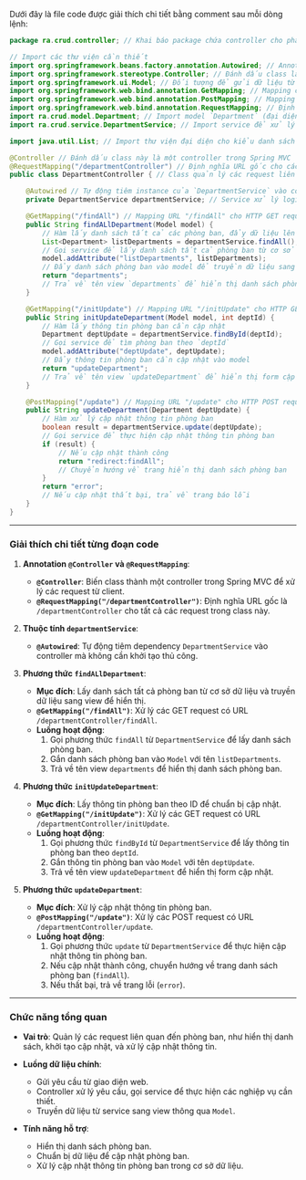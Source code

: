 Dưới đây là file code được giải thích chi tiết bằng comment sau mỗi dòng lệnh:

```java
package ra.crud.controller; // Khai báo package chứa controller cho phần CRUD

// Import các thư viện cần thiết
import org.springframework.beans.factory.annotation.Autowired; // Annotation để tự động tiêm dependency
import org.springframework.stereotype.Controller; // Đánh dấu class là controller trong Spring MVC
import org.springframework.ui.Model; // Đối tượng để gửi dữ liệu từ controller đến view
import org.springframework.web.bind.annotation.GetMapping; // Mapping các HTTP GET request
import org.springframework.web.bind.annotation.PostMapping; // Mapping các HTTP POST request
import org.springframework.web.bind.annotation.RequestMapping; // Định nghĩa URL cho controller
import ra.crud.model.Department; // Import model `Department` (đại diện cho bảng `Department`)
import ra.crud.service.DepartmentService; // Import service để xử lý logic liên quan đến `Department`

import java.util.List; // Import thư viện đại diện cho kiểu danh sách

@Controller // Đánh dấu class này là một controller trong Spring MVC
@RequestMapping("/departmentController") // Định nghĩa URL gốc cho các request trong controller
public class DepartmentController { // Class quản lý các request liên quan đến `Department`

    @Autowired // Tự động tiêm instance của `DepartmentService` vào controller
    private DepartmentService departmentService; // Service xử lý logic nghiệp vụ cho bảng `Department`

    @GetMapping("/findAll") // Mapping URL "/findAll" cho HTTP GET request
    public String findALlDepartment(Model model) { 
        // Hàm lấy danh sách tất cả các phòng ban, đẩy dữ liệu lên view
        List<Department> listDepartments = departmentService.findAll(); 
        // Gọi service để lấy danh sách tất cả phòng ban từ cơ sở dữ liệu
        model.addAttribute("listDepartments", listDepartments); 
        // Đẩy danh sách phòng ban vào model để truyền dữ liệu sang view
        return "departments"; 
        // Trả về tên view `departments` để hiển thị danh sách phòng ban
    }

    @GetMapping("/initUpdate") // Mapping URL "/initUpdate" cho HTTP GET request
    public String initUpdateDepartment(Model model, int deptId) { 
        // Hàm lấy thông tin phòng ban cần cập nhật
        Department deptUpdate = departmentService.findById(deptId); 
        // Gọi service để tìm phòng ban theo `deptId`
        model.addAttribute("deptUpdate", deptUpdate); 
        // Đẩy thông tin phòng ban cần cập nhật vào model
        return "updateDepartment"; 
        // Trả về tên view `updateDepartment` để hiển thị form cập nhật
    }

    @PostMapping("/update") // Mapping URL "/update" cho HTTP POST request
    public String updateDepartment(Department deptUpdate) { 
        // Hàm xử lý cập nhật thông tin phòng ban
        boolean result = departmentService.update(deptUpdate); 
        // Gọi service để thực hiện cập nhật thông tin phòng ban
        if (result) { 
            // Nếu cập nhật thành công
            return "redirect:findAll"; 
            // Chuyển hướng về trang hiển thị danh sách phòng ban
        }
        return "error"; 
        // Nếu cập nhật thất bại, trả về trang báo lỗi
    }
}
```

---

### **Giải thích chi tiết từng đoạn code**

1. **Annotation `@Controller` và `@RequestMapping`**:
    - **`@Controller`**: Biến class thành một controller trong Spring MVC để xử lý các request từ client.
    - **`@RequestMapping("/departmentController")`**: Định nghĩa URL gốc là `/departmentController` cho tất cả các request trong class này.

2. **Thuộc tính `departmentService`**:
    - **`@Autowired`**: Tự động tiêm dependency `DepartmentService` vào controller mà không cần khởi tạo thủ công.

3. **Phương thức `findALlDepartment`**:
    - **Mục đích**: Lấy danh sách tất cả phòng ban từ cơ sở dữ liệu và truyền dữ liệu sang view để hiển thị.
    - **`@GetMapping("/findAll")`**: Xử lý các GET request có URL `/departmentController/findAll`.
    - **Luồng hoạt động**:
        1. Gọi phương thức `findAll` từ `DepartmentService` để lấy danh sách phòng ban.
        2. Gắn danh sách phòng ban vào `Model` với tên `listDepartments`.
        3. Trả về tên view `departments` để hiển thị danh sách phòng ban.

4. **Phương thức `initUpdateDepartment`**:
    - **Mục đích**: Lấy thông tin phòng ban theo ID để chuẩn bị cập nhật.
    - **`@GetMapping("/initUpdate")`**: Xử lý các GET request có URL `/departmentController/initUpdate`.
    - **Luồng hoạt động**:
        1. Gọi phương thức `findById` từ `DepartmentService` để lấy thông tin phòng ban theo `deptId`.
        2. Gắn thông tin phòng ban vào `Model` với tên `deptUpdate`.
        3. Trả về tên view `updateDepartment` để hiển thị form cập nhật.

5. **Phương thức `updateDepartment`**:
    - **Mục đích**: Xử lý cập nhật thông tin phòng ban.
    - **`@PostMapping("/update")`**: Xử lý các POST request có URL `/departmentController/update`.
    - **Luồng hoạt động**:
        1. Gọi phương thức `update` từ `DepartmentService` để thực hiện cập nhật thông tin phòng ban.
        2. Nếu cập nhật thành công, chuyển hướng về trang danh sách phòng ban (`findAll`).
        3. Nếu thất bại, trả về trang lỗi (`error`).

---

### **Chức năng tổng quan**
- **Vai trò**:
  Quản lý các request liên quan đến phòng ban, như hiển thị danh sách, khởi tạo cập nhật, và xử lý cập nhật thông tin.

- **Luồng dữ liệu chính**:
    - Gửi yêu cầu từ giao diện web.
    - Controller xử lý yêu cầu, gọi service để thực hiện các nghiệp vụ cần thiết.
    - Truyền dữ liệu từ service sang view thông qua `Model`.

- **Tính năng hỗ trợ**:
    - Hiển thị danh sách phòng ban.
    - Chuẩn bị dữ liệu để cập nhật phòng ban.
    - Xử lý cập nhật thông tin phòng ban trong cơ sở dữ liệu.